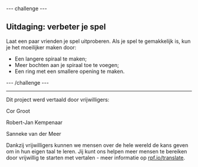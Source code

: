 --- challenge ---

## Uitdaging: verbeter je spel

Laat een paar vrienden je spel uitproberen. Als je spel te gemakkelijk is, kun je het moeilijker maken door:

- Een langere spiraal te maken;
- Meer bochten aan je spiraal toe te voegen;
- Een ring met een smallere opening te maken.

--- /challenge ---

***

Dit project werd vertaald door vrijwilligers:

Cor Groot

Robert-Jan Kempenaar

Sanneke van der Meer

Dankzij vrijwilligers kunnen we mensen over de hele wereld de kans geven om in hun eigen taal te leren. Jij kunt ons helpen meer mensen te bereiken door vrijwillig te starten met vertalen - meer informatie op [rpf.io/translate](https://rpf.io/translate).